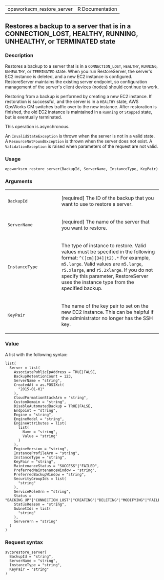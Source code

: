 <table style="width: 100%;">
<tbody>
<tr class="odd">
<td>opsworkscm_restore_server</td>
<td style="text-align: right;">R Documentation</td>
</tr>
</tbody>
</table>

## Restores a backup to a server that is in a CONNECTION\_LOST, HEALTHY, RUNNING, UNHEALTHY, or TERMINATED state

### Description

Restores a backup to a server that is in a `CONNECTION_LOST`, `HEALTHY`,
`RUNNING`, `UNHEALTHY`, or `TERMINATED` state. When you run
RestoreServer, the server's EC2 instance is deleted, and a new EC2
instance is configured. RestoreServer maintains the existing server
endpoint, so configuration management of the server's client devices
(nodes) should continue to work.

Restoring from a backup is performed by creating a new EC2 instance. If
restoration is successful, and the server is in a `HEALTHY` state, AWS
OpsWorks CM switches traffic over to the new instance. After restoration
is finished, the old EC2 instance is maintained in a `Running` or
`Stopped` state, but is eventually terminated.

This operation is asynchronous.

An `InvalidStateException` is thrown when the server is not in a valid
state. A `ResourceNotFoundException` is thrown when the server does not
exist. A `ValidationException` is raised when parameters of the request
are not valid.

### Usage

    opsworkscm_restore_server(BackupId, ServerName, InstanceType, KeyPair)

### Arguments

<table>
<colgroup>
<col style="width: 35%" />
<col style="width: 65%" />
</colgroup>
<tbody>
<tr class="odd">
<td><code id="opsworkscm_restore_server_:_BackupId">BackupId</code></td>
<td><p>[required] The ID of the backup that you want to use to restore a
server.</p></td>
</tr>
<tr class="even">
<td><code
id="opsworkscm_restore_server_:_ServerName">ServerName</code></td>
<td><p>[required] The name of the server that you want to
restore.</p></td>
</tr>
<tr class="odd">
<td><code
id="opsworkscm_restore_server_:_InstanceType">InstanceType</code></td>
<td><p>The type of instance to restore. Valid values must be specified
in the following format: <code
style="white-space: pre;">⁠^([cm][34]|t2).*⁠</code> For example,
<code>m5.large</code>. Valid values are <code>m5.large</code>,
<code>r5.xlarge</code>, and <code>r5.2xlarge</code>. If you do not
specify this parameter, RestoreServer uses the instance type from the
specified backup.</p></td>
</tr>
<tr class="even">
<td><code id="opsworkscm_restore_server_:_KeyPair">KeyPair</code></td>
<td><p>The name of the key pair to set on the new EC2 instance. This can
be helpful if the administrator no longer has the SSH key.</p></td>
</tr>
</tbody>
</table>

### Value

A list with the following syntax:

    list(
      Server = list(
        AssociatePublicIpAddress = TRUE|FALSE,
        BackupRetentionCount = 123,
        ServerName = "string",
        CreatedAt = as.POSIXct(
          "2015-01-01"
        ),
        CloudFormationStackArn = "string",
        CustomDomain = "string",
        DisableAutomatedBackup = TRUE|FALSE,
        Endpoint = "string",
        Engine = "string",
        EngineModel = "string",
        EngineAttributes = list(
          list(
            Name = "string",
            Value = "string"
          )
        ),
        EngineVersion = "string",
        InstanceProfileArn = "string",
        InstanceType = "string",
        KeyPair = "string",
        MaintenanceStatus = "SUCCESS"|"FAILED",
        PreferredMaintenanceWindow = "string",
        PreferredBackupWindow = "string",
        SecurityGroupIds = list(
          "string"
        ),
        ServiceRoleArn = "string",
        Status = "BACKING_UP"|"CONNECTION_LOST"|"CREATING"|"DELETING"|"MODIFYING"|"FAILED"|"HEALTHY"|"RUNNING"|"RESTORING"|"SETUP"|"UNDER_MAINTENANCE"|"UNHEALTHY"|"TERMINATED",
        StatusReason = "string",
        SubnetIds = list(
          "string"
        ),
        ServerArn = "string"
      )
    )

### Request syntax

    svc$restore_server(
      BackupId = "string",
      ServerName = "string",
      InstanceType = "string",
      KeyPair = "string"
    )

